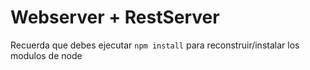 # Webserver + RestServer

Recuerda que debes ejecutar ```npm install``` para reconstruir/instalar los modulos de node